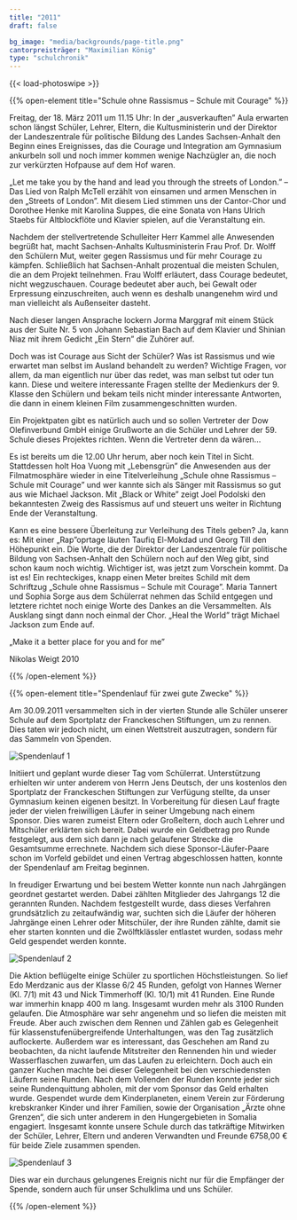 ```yaml
---
title: "2011"
draft: false

bg_image: "media/backgrounds/page-title.png"
cantorpreisträger: "Maximilian König"
type: "schulchronik"
---
```


{{< load-photoswipe >}}

{{% open-element title="Schule ohne Rassismus – Schule mit Courage" %}}

Freitag, der 18. März 2011 um 11.15 Uhr: In der „ausverkauften” Aula erwarten schon längst Schüler, Lehrer, Eltern, die Kultusministerin und der Direktor der Landeszentrale für politische Bildung des Landes Sachsen-Anhalt den Beginn eines Ereignisses, das die Courage und Integration am Gymnasium ankurbeln soll und noch immer kommen wenige Nachzügler an, die noch zur verkürzten Hofpause auf dem Hof waren.

„Let me take you by the hand and lead you through the streets of London.” – Das Lied von Ralph McTell erzählt von einsamen und armen Menschen in den „Streets of London”. Mit diesem Lied stimmen uns der Cantor-Chor und Dorothee Henke mit Karolina Suppes, die eine Sonata von Hans Ulrich Staebs für Altblockflöte und Klavier spielen, auf die Veranstaltung ein.

Nachdem der stellvertretende Schulleiter Herr Kammel alle Anwesenden begrüßt hat, macht Sachsen-Anhalts Kultusministerin Frau Prof. Dr. Wolff den Schülern Mut, weiter gegen Rassismus und für mehr Courage zu kämpfen. Schließlich hat Sachsen-Anhalt prozentual die meisten Schulen, die an dem Projekt teilnehmen. Frau Wolff erläutert, dass Courage bedeutet, nicht wegzuschauen. Courage bedeutet aber auch, bei Gewalt oder Erpressung einzuschreiten, auch wenn es deshalb unangenehm wird und man vielleicht als Außenseiter dasteht.

Nach dieser langen Ansprache lockern Jorma Marggraf mit einem Stück aus der Suite Nr. 5 von Johann Sebastian Bach auf dem Klavier und Shinian Niaz mit ihrem Gedicht „Ein Stern” die Zuhörer auf.

Doch was ist Courage aus Sicht der Schüler? Was ist Rassismus und wie erwartet man selbst im Ausland behandelt zu werden? Wichtige Fragen, vor allem, da man eigentlich nur über das redet, was man selbst tut oder tun kann. Diese und weitere interessante Fragen stellte der Medienkurs der 9. Klasse den Schülern und bekam teils nicht minder interessante Antworten, die dann in einem kleinen Film zusammengeschnitten wurden.

Ein Projektpaten gibt es natürlich auch und so sollen Vertreter der Dow Olefinverbund GmbH einige Grußworte an die Schüler und Lehrer der 59. Schule dieses Projektes richten. Wenn die Vertreter denn da wären...

Es ist bereits um die 12.00 Uhr herum, aber noch kein Titel in Sicht. Stattdessen holt Hoa Vuong mit „Lebensgrün” die Anwesenden aus der Filmatmosphäre wieder in eine Titelverleihung „Schule ohne Rassismus – Schule mit Courage” und wer kannte sich als Sänger mit Rassismus so gut aus wie Michael Jackson. Mit „Black or White” zeigt Joel Podolski den bekanntesten Zweig des Rassismus auf und steuert uns weiter in Richtung Ende der Veranstaltung.

Kann es eine bessere Überleitung zur Verleihung des Titels geben? Ja, kann es: Mit einer „Rap”oprtage läuten Taufiq El-Mokdad und Georg Till den Höhepunkt ein. Die Worte, die der Direktor der Landeszentrale für politische Bildung von Sachsen-Anhalt den Schülern noch auf den Weg gibt, sind schon kaum noch wichtig. Wichtiger ist, was jetzt zum Vorschein kommt. Da ist es! Ein rechteckiges, knapp einen Meter breites Schild mit dem Schriftzug „Schule ohne Rassismus – Schule mit Courage”. Maria Tannert und Sophia Sorge aus dem Schülerrat nehmen das Schild entgegen und letztere richtet noch einige Worte des Dankes an die Versammelten. Als Ausklang singt dann noch einmal der Chor. „Heal the World” trägt Michael Jackson zum Ende auf.

„Make it a better place for you and for me”

Nikolas Weigt 2010

{{% /open-element %}}

{{% open-element title="Spendenlauf für zwei gute Zwecke" %}}

Am 30.09.2011 versammelten sich in der vierten Stunde alle Schüler unserer Schule auf dem Sportplatz der Franckeschen Stiftungen, um zu rennen. Dies taten wir jedoch nicht, um einen Wettstreit auszutragen, sondern für das Sammeln von Spenden.

![Spendenlauf 1](/media/schulchronik/2011/spendenlauf1.png)

Initiiert und geplant wurde dieser Tag vom Schülerrat. Unterstützung erhielten wir unter anderem von Herrn Jens Deutsch, der uns kostenlos den Sportplatz der Franckeschen Stiftungen zur Verfügung stellte, da unser Gymnasium keinen eigenen besitzt. In Vorbereitung für diesen Lauf fragte jeder der vielen freiwilligen Läufer in seiner Umgebung nach einem Sponsor. Dies waren zumeist Eltern oder Großeltern, doch auch Lehrer und Mitschüler erklärten sich bereit. Dabei wurde ein Geldbetrag pro Runde festgelegt, aus dem sich dann je nach gelaufener Strecke die Gesamtsumme errechnete. Nachdem sich diese Sponsor-Läufer-Paare schon im Vorfeld gebildet und einen Vertrag abgeschlossen hatten, konnte der Spendenlauf am Freitag beginnen.

In freudiger Erwartung und bei bestem Wetter konnte nun nach Jahrgängen geordnet gestartet werden. Dabei zählten Mitglieder des Jahrgangs 12 die gerannten Runden. Nachdem festgestellt wurde, dass dieses Verfahren grundsätzlich zu zeitaufwändig war, suchten sich die Läufer der höheren Jahrgänge einen Lehrer oder Mitschüler, der ihre Runden zählte, damit sie eher starten konnten und die Zwölftklässler entlastet wurden, sodass mehr Geld gespendet werden konnte.

![Spendenlauf 2](/media/schulchronik/2011/spendenlauf2.png)

Die Aktion beflügelte einige Schüler zu sportlichen Höchstleistungen. So lief Edo Merdzanic aus der Klasse 6/2 45 Runden, gefolgt von Hannes Werner (Kl. 7/1) mit 43 und Nick Timmerhoff (Kl. 10/1) mit 41 Runden. Eine Runde war immerhin knapp 400 m lang. Insgesamt wurden mehr als 3100 Runden gelaufen.
Die Atmosphäre war sehr angenehm und so liefen die meisten mit Freude. Aber auch zwischen dem Rennen und Zählen gab es Gelegenheit für klassenstufenübergreifende Unterhaltungen, was den Tag zusätzlich auflockerte. Außerdem war es interessant, das Geschehen am Rand zu beobachten, da nicht laufende Mitstreiter den Rennenden hin und wieder Wasserflaschen zuwarfen, um das Laufen zu erleichtern. Doch auch ein ganzer Kuchen machte bei dieser Gelegenheit bei den verschiedensten Läufern seine Runden.
Nach dem Vollenden der Runden konnte jeder sich seine Rundenquittung abholen, mit der vom Sponsor das Geld erhalten wurde. Gespendet wurde dem Kinderplaneten, einem Verein zur Förderung krebskranker Kinder und ihrer Familien, sowie der Organisation „Ärzte ohne Grenzen“, die sich unter anderem in den Hungergebieten in Somalia engagiert. Insgesamt konnte unsere Schule durch das tatkräftige Mitwirken der Schüler, Lehrer, Eltern und anderen Verwandten und Freunde 6758,00 € für beide Ziele zusammen spenden.

![Spendenlauf 3](/media/schulchronik/2011/spendenlauf3.png)


Dies war ein durchaus gelungenes Ereignis nicht nur für die Empfänger der Spende, sondern auch für unser Schulklima und uns Schüler.

{{% /open-element %}}
